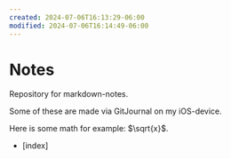 ```yaml
---
created: 2024-07-06T16:13:29-06:00
modified: 2024-07-06T16:14:49-06:00
---
```


# Notes

Repository for markdown-notes.

Some of these are made via GitJournal on my iOS-device.

Here is some math for example: $\sqrt{x}$.

- [index]

<!-- EOF -->
